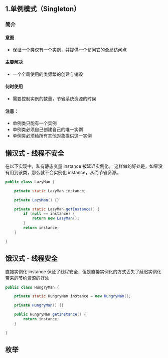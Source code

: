 1.单例模式（Singleton）
---
### 简介

#### 意图
- 保证一个类仅有一个实例，并提供一个访问它的全局访问点

#### 主要解决
- 一个全局使用的类频繁的创建与销毁

#### 何时使用
- 需要控制实例的数量，节省系统资源的时候

#### 注意：
- 单例类只能有一个实例
- 单例类必须自己创建自己的唯一实例
- 单例类必须给所有其他对象提供这一实例

懒汉式 - 线程不安全
----

在以下实现中，私有静态变量 instance 被延迟实例化。
这样做的好处是，如果没有用到该类，那么就不会实例化 instance，从而节省资源。

```java
public class LazyMan {

    private static LazyMan instance;

    private LazyMan() {}

    private static LazyMan getInstance() {
        if (null == instance) {
            return new LazyMan();
        }
        return instance;
    }

}
```

饿汉式 - 线程安全
----

直接实例化 instance 保证了线程安全，但是直接实例化的方式丢失了延迟实例化带来的节约资源的好处

```java
public class HungryMan {

    private static HungryMan instance = new HungryMan();

    private HungryMan() {}

    public HungryMan getInstance() {
        return instance;
    }

}
```

枚举
----